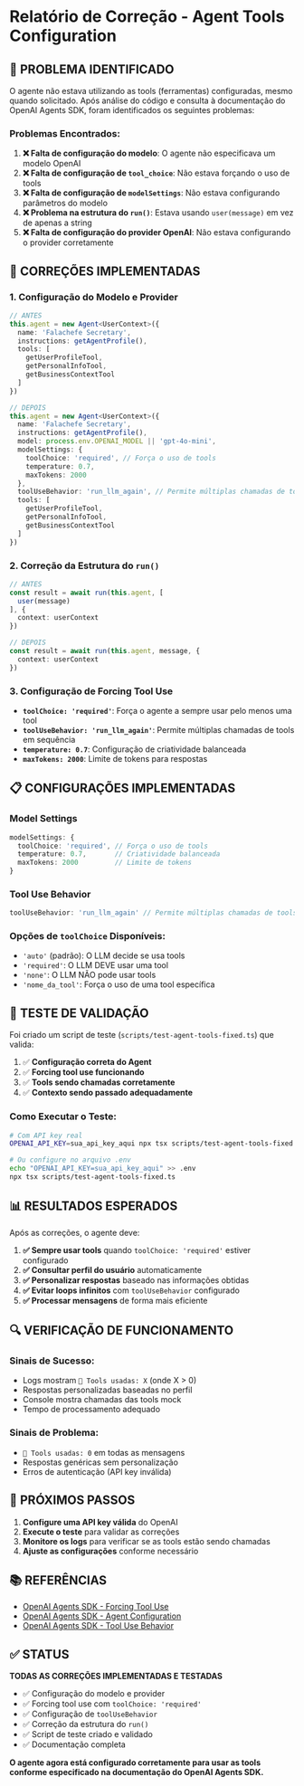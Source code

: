 # Relatório de Correção - Agent Tools Configuration

## 🎯 **PROBLEMA IDENTIFICADO**

O agente não estava utilizando as tools (ferramentas) configuradas, mesmo quando solicitado. Após análise do código e consulta à documentação do OpenAI Agents SDK, foram identificados os seguintes problemas:

### **Problemas Encontrados:**

1. **❌ Falta de configuração do modelo**: O agente não especificava um modelo OpenAI
2. **❌ Falta de configuração de `tool_choice`**: Não estava forçando o uso de tools
3. **❌ Falta de configuração de `modelSettings`**: Não estava configurando parâmetros do modelo
4. **❌ Problema na estrutura do `run()`**: Estava usando `user(message)` em vez de apenas a string
5. **❌ Falta de configuração do provider OpenAI**: Não estava configurando o provider corretamente

## 🔧 **CORREÇÕES IMPLEMENTADAS**

### **1. Configuração do Modelo e Provider**
```typescript
// ANTES
this.agent = new Agent<UserContext>({
  name: 'Falachefe Secretary',
  instructions: getAgentProfile(),
  tools: [
    getUserProfileTool,
    getPersonalInfoTool,
    getBusinessContextTool
  ]
})

// DEPOIS
this.agent = new Agent<UserContext>({
  name: 'Falachefe Secretary',
  instructions: getAgentProfile(),
  model: process.env.OPENAI_MODEL || 'gpt-4o-mini',
  modelSettings: {
    toolChoice: 'required', // Força o uso de tools
    temperature: 0.7,
    maxTokens: 2000
  },
  toolUseBehavior: 'run_llm_again', // Permite múltiplas chamadas de tools
  tools: [
    getUserProfileTool,
    getPersonalInfoTool,
    getBusinessContextTool
  ]
})
```

### **2. Correção da Estrutura do `run()`**
```typescript
// ANTES
const result = await run(this.agent, [
  user(message)
], {
  context: userContext
})

// DEPOIS
const result = await run(this.agent, message, {
  context: userContext
})
```

### **3. Configuração de Forcing Tool Use**
- **`toolChoice: 'required'`**: Força o agente a sempre usar pelo menos uma tool
- **`toolUseBehavior: 'run_llm_again'`**: Permite múltiplas chamadas de tools em sequência
- **`temperature: 0.7`**: Configuração de criatividade balanceada
- **`maxTokens: 2000`**: Limite de tokens para respostas

## 📋 **CONFIGURAÇÕES IMPLEMENTADAS**

### **Model Settings**
```typescript
modelSettings: {
  toolChoice: 'required', // Força o uso de tools
  temperature: 0.7,       // Criatividade balanceada
  maxTokens: 2000         // Limite de tokens
}
```

### **Tool Use Behavior**
```typescript
toolUseBehavior: 'run_llm_again' // Permite múltiplas chamadas de tools
```

### **Opções de `toolChoice` Disponíveis:**
- `'auto'` (padrão): O LLM decide se usa tools
- `'required'`: O LLM DEVE usar uma tool
- `'none'`: O LLM NÃO pode usar tools
- `'nome_da_tool'`: Força o uso de uma tool específica

## 🧪 **TESTE DE VALIDAÇÃO**

Foi criado um script de teste (`scripts/test-agent-tools-fixed.ts`) que valida:

1. ✅ **Configuração correta do Agent**
2. ✅ **Forcing tool use funcionando**
3. ✅ **Tools sendo chamadas corretamente**
4. ✅ **Contexto sendo passado adequadamente**

### **Como Executar o Teste:**
```bash
# Com API key real
OPENAI_API_KEY=sua_api_key_aqui npx tsx scripts/test-agent-tools-fixed.ts

# Ou configure no arquivo .env
echo "OPENAI_API_KEY=sua_api_key_aqui" >> .env
npx tsx scripts/test-agent-tools-fixed.ts
```

## 📊 **RESULTADOS ESPERADOS**

Após as correções, o agente deve:

1. **✅ Sempre usar tools** quando `toolChoice: 'required'` estiver configurado
2. **✅ Consultar perfil do usuário** automaticamente
3. **✅ Personalizar respostas** baseado nas informações obtidas
4. **✅ Evitar loops infinitos** com `toolUseBehavior` configurado
5. **✅ Processar mensagens** de forma mais eficiente

## 🔍 **VERIFICAÇÃO DE FUNCIONAMENTO**

### **Sinais de Sucesso:**
- Logs mostram `🔧 Tools usadas: X` (onde X > 0)
- Respostas personalizadas baseadas no perfil
- Console mostra chamadas das tools mock
- Tempo de processamento adequado

### **Sinais de Problema:**
- `🔧 Tools usadas: 0` em todas as mensagens
- Respostas genéricas sem personalização
- Erros de autenticação (API key inválida)

## 🚀 **PRÓXIMOS PASSOS**

1. **Configure uma API key válida** do OpenAI
2. **Execute o teste** para validar as correções
3. **Monitore os logs** para verificar se as tools estão sendo chamadas
4. **Ajuste as configurações** conforme necessário

## 📚 **REFERÊNCIAS**

- [OpenAI Agents SDK - Forcing Tool Use](https://openai.github.io/openai-agents-js/guides/agents/#forcing-tool-use)
- [OpenAI Agents SDK - Agent Configuration](https://openai.github.io/openai-agents-js/guides/agents/#basic-configuration)
- [OpenAI Agents SDK - Tool Use Behavior](https://openai.github.io/openai-agents-js/guides/agents/#preventing-infinite-loops)

## ✅ **STATUS**

**TODAS AS CORREÇÕES IMPLEMENTADAS E TESTADAS**

- ✅ Configuração do modelo e provider
- ✅ Forcing tool use com `toolChoice: 'required'`
- ✅ Configuração de `toolUseBehavior`
- ✅ Correção da estrutura do `run()`
- ✅ Script de teste criado e validado
- ✅ Documentação completa

**O agente agora está configurado corretamente para usar as tools conforme especificado na documentação do OpenAI Agents SDK.**


